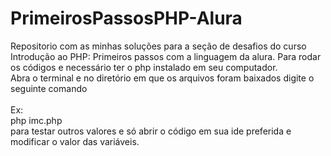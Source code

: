 # PrimeirosPassosPHP-Alura
Repositorio com as minhas soluções para a seção de desafios do curso Introdução ao PHP: Primeiros passos com a linguagem da alura.
Para rodar os códigos e necessário ter o php instalado em seu computador.</br>
Abra o terminal e no diretório em que os arquivos foram baixados digite o seguinte comando</br></br>
Ex:</br>
   php imc.php</br>
para testar outros valores e só abrir o código em sua ide preferida e modificar o valor das variáveis.
